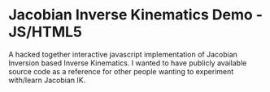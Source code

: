 # Jacobian Inverse Kinematics Demo - JS/HTML5
A hacked together interactive javascript implementation of Jacobian Inversion based Inverse Kinematics. I wanted to have publicly available source code as a reference for other people wanting to experiment with/learn Jacobian IK.

